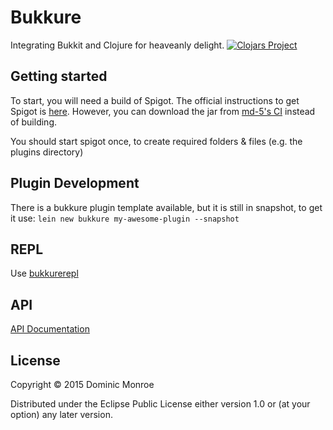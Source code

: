 # Bukkure
Integrating Bukkit and Clojure for heaveanly delight.
[![Clojars Project](http://clojars.org/bukkure/latest-version.svg)](http://clojars.org/bukkure)

## Getting started
To start, you will need a build of Spigot. The official instructions to get Spigot is [here](https://www.spigotmc.org/wiki/spigot-installation/).
However, you can download the jar from [md-5's CI](http://ci.md-5.net/job/Spigot/) instead of building.

You should start spigot once, to create required folders & files (e.g. the plugins directory)

## Plugin Development
There is a bukkure plugin template available, but it is still in snapshot, to get it use:
`lein new bukkure my-awesome-plugin --snapshot`

## REPL
Use [bukkurerepl](https://github.com/SevereOverfl0w/bukkurerepl)

## API
[API Documentation](http://severeoverfl0w.github.io/bukkure/)

## License

Copyright © 2015 Dominic Monroe

Distributed under the Eclipse Public License either version 1.0 or (at
your option) any later version.
